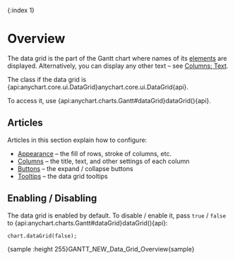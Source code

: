 {:index 1}
# Overview

The data grid is the part of the Gantt chart where names of its [elements](Elements) are displayed. Alternatively, you can display any other text – see [Columns: Text](Columns#text_\(labels\)).

The class if the data grid is {api:anychart.core.ui.DataGrid}anychart.core.ui.DataGrid{api}.

To access it, use {api:anychart.charts.Gantt#dataGrid}dataGrid(){api}.

## Articles

Articles in this section explain how to configure:

* [Appearance](Appearance) – the fill of rows, stroke of columns, etc.
* [Columns](Columns) – the title, text, and other settings of each column
* [Buttons](Buttons) – the expand / collapse buttons
* [Tooltips](Tooltips) – the data grid tooltips

## Enabling / Disabling

The data grid is enabled by default. To disable / enable it, pass `true` / `false` to {api:anychart.charts.Gantt#dataGrid}dataGrid(){api}:

```
chart.dataGrid(false);
```

{sample :height 255}GANTT\_NEW\_Data\_Grid\_Overview{sample}